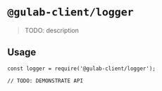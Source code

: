 # `@gulab-client/logger`

> TODO: description

## Usage

```
const logger = require('@gulab-client/logger');

// TODO: DEMONSTRATE API
```
